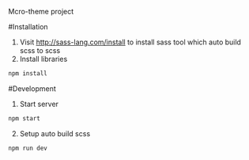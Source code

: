 Mcro-theme project

#Installation
1. Visit http://sass-lang.com/install to install sass tool which auto build scss to scss
2. Install libraries
```sh
npm install
```

#Development
1. Start server
```sh
npm start
```
2. Setup auto build scss
```sh
npm run dev
```